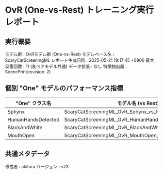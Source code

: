 # OvR (One-vs-Rest) トレーニング実行レポート

## 実行概要
モデル群         : OvRモデル群 (One-vs-Rest)
モデルベース名   : ScaryCatScreeningML
レポート生成日時   : 2025-05-21 19:17:45 +0900
最大反復回数     : 11 (各ペアモデル共通)
データ拡張       : なし
特徴抽出器       : ScenePrint(revision: 2)

## 個別 "One" モデルのパフォーマンス指標
| "One" クラス名 | モデル名 (vs Rest) | 検証正解率 | 再現率 | 適合率 |
|----------------|----------------------|--------------|----------|----------|
| Sphynx | ScaryCatScreeningML_OvR_Sphynx_vs_Rest_v23 | 9375.00% | 87.50% | 100.00% |
| HumanHandsDetected | ScaryCatScreeningML_OvR_HumanHandsDetected_vs_Rest_v23 | 9000.00% | 90.00% | 90.00% |
| BlackAndWhite | ScaryCatScreeningML_OvR_BlackAndWhite_vs_Rest_v23 | 10000.00% | 100.00% | 100.00% |
| MouthOpen | ScaryCatScreeningML_OvR_MouthOpen_vs_Rest_v23 | 8571.43% | 85.71% | 85.71% |

## 共通メタデータ
作成者            : akitora
バージョン        : v23